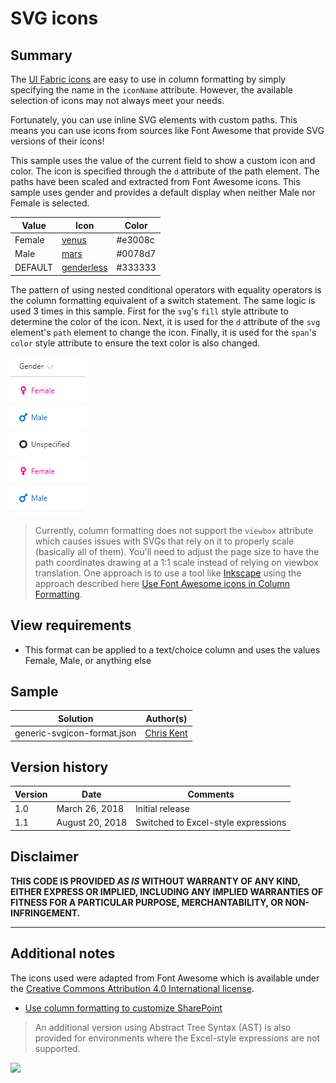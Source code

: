 # SVG icons

## Summary
The [UI Fabric icons](https://developer.microsoft.com/en-us/fabric#/styles/icons) are easy to use in column formatting by simply specifying the name in the `iconName` attribute. However, the available selection of icons may not always meet your needs.

Fortunately, you can use inline SVG elements with custom paths. This means you can use icons from sources like Font Awesome that provide SVG versions of their icons!

This sample uses the value of the current field to show a custom icon and color. The icon is specified through the `d` attribute of the path element. The paths have been scaled and extracted from Font Awesome icons. This sample uses gender and provides a default display when neither Male nor Female is selected.

|Value|Icon|Color|
|---|---|---|
|Female|[venus](https://fontawesome.com/icons/venus?style=solid)|#e3008c|
|Male|[mars](https://fontawesome.com/icons/mars?style=solid)|#0078d7|
|DEFAULT|[genderless](https://fontawesome.com/icons/genderless?style=solid)|#333333|

The pattern of using nested conditional operators with equality operators is the column formatting equivalent of a switch statement. The same logic is used 3 times in this sample. First for the `svg`'s `fill` style attribute to determine the color of the icon. Next, it is used for the `d` attribute of the `svg` element's `path` element to change the icon. Finally, it is used for the `span`'s `color` style attribute to ensure the text color is also changed.

![screenshot of the sample](./screenshot.png)

> Currently, column formatting does not support the `viewbox` attribute which causes issues with SVGs that rely on it to properly scale (basically all of them). You'll need to adjust the page size to have the path coordinates drawing at a 1:1 scale instead of relying on viewbox translation. One approach is to use a tool like [Inkscape](https://inkscape.org/en/release/) using the approach described here [Use Font Awesome icons in Column Formatting](https://thechriskent.com/2018/03/25/use-font-awesome-icons-in-column-formatting/).

## View requirements
- This format can be applied to a text/choice column and uses the values Female, Male, or anything else

## Sample

Solution|Author(s)
--------|---------
generic-svgicon-format.json | [Chris Kent](https://twitter.com/thechriskent)

## Version history

Version|Date|Comments
-------|----|--------
1.0|March 26, 2018|Initial release
1.1|August 20, 2018|Switched to Excel-style expressions

## Disclaimer
**THIS CODE IS PROVIDED *AS IS* WITHOUT WARRANTY OF ANY KIND, EITHER EXPRESS OR IMPLIED, INCLUDING ANY IMPLIED WARRANTIES OF FITNESS FOR A PARTICULAR PURPOSE, MERCHANTABILITY, OR NON-INFRINGEMENT.**

---

## Additional notes

The icons used were adapted from Font Awesome which is available under the [Creative Commons Attribution 4.0 International license](https://fontawesome.com/license).

- [Use column formatting to customize SharePoint](https://docs.microsoft.com/en-us/sharepoint/dev/declarative-customization/column-formatting#me)

> An additional version using Abstract Tree Syntax (AST) is also provided for environments where the Excel-style expressions are not supported.

<img src="https://telemetry.sharepointpnp.com/sp-dev-list-formatting/column-samples/generic-svgicon-format" />